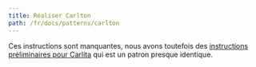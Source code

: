 ```yaml
---
title: Réaliser Carlton
path: /fr/docs/patterns/carlton
---
```


Ces instructions sont manquantes, nous avons toutefois des 
[instructions préliminaires pour Carlita](/fr/docs/patterns/carlita)
qui est un patron presque identique.

